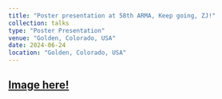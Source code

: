 ```yaml
---
title: "Poster presentation at 58th ARMA, Keep going, ZJ!"
collection: talks
type: "Poster Presentation"
venue: "Golden, Colorado, USA"
date: 2024-06-24
location: "Golden, Colorado, USA"
---
```

[Image here!](../images/poster.png)
---
